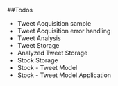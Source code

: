 ##Todos

* Tweet Acquisition sample
* Tweet Acquisition error handling
* Tweet Analysis
* Tweet Storage
* Analyzed Tweet Storage
* Stock Storage
* Stock - Tweet Model
* Stock - Tweet Model Application


